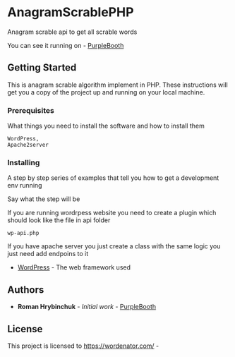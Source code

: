 # AnagramScrablePHP
Anagram scrable api to get all scrable words

You can see it running on - [PurpleBooth](https://wordenator.com/)

## Getting Started
This is anagram scrable algorithm implement in PHP.
These instructions will get you a copy of the project up and running on your local machine.

### Prerequisites

What things you need to install the software and how to install them

```
WordPress,
Apache2server
```

### Installing

A step by step series of examples that tell you how to get a development env running

Say what the step will be

If you are running wordrpess website you need to create a plugin which should look like the file in api folder
```
wp-api.php
```
If you have apache server you just create a class  with the  same logic you just need add endpoins to it

* [WordPress](www.wordpress.com/) - The web framework used

## Authors

* **Roman Hrybinchuk** - *Initial work* - [PurpleBooth](https://gist.github.com/Romucmadh)


## License

This project is licensed to https://wordenator.com/ -
